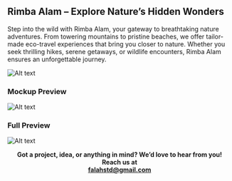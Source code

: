 ## Rimba Alam – Explore Nature’s Hidden Wonders

Step into the wild with Rimba Alam, your gateway to breathtaking nature adventures. From towering mountains to pristine beaches, we offer tailor-made eco-travel experiences that bring you closer to nature. Whether you seek thrilling hikes, serene getaways, or wildlife encounters, Rimba Alam ensures an unforgettable journey.

![Alt text](https://cdn.dribbble.com/userupload/23032570/file/original-f61dd703ea91ce17db8808927bd2e6fe.png?resize=752x564&vertical=center)

### Mockup Preview

![Alt text](https://cdn.dribbble.com/userupload/23032571/file/original-628b6d6ddc31e00b1ebbae7e58d8e36b.png?resize=752x564&vertical=center)

### Full Preview

![Alt text](https://cdn.dribbble.com/userupload/23032572/file/original-e05ef394d7e78c0f16b0583306778bd4.png?resize=752x2987&vertical=center)

<div style="text-align: center;">
  <strong>Got a project, idea, or anything in mind? We’d love to hear from you! Reach us at <br/><a href="mailto:falahstd@gmail.com">falahstd@gmail.com</a></strong>
</div>
